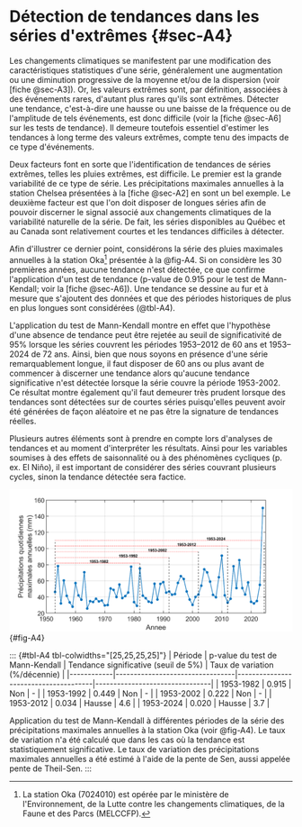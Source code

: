 # Détection de tendances dans les séries d'extrêmes {#sec-A4}

Les changements climatiques se manifestent par une modification des caractéristiques statistiques d'une série, généralement une augmentation ou une diminution progressive de la moyenne et/ou de la dispersion (voir [fiche @sec-A3]). Or, les valeurs extrêmes sont, par définition, associées à des événements rares, d'autant plus rares qu'ils sont extrêmes. Détecter une tendance, c'est-à-dire une hausse ou une baisse de la fréquence ou de l'amplitude de tels événements, est donc difficile (voir la [fiche @sec-A6] sur les tests de tendance). Il demeure toutefois essentiel d'estimer les tendances à long terme des valeurs extrêmes, compte tenu des impacts de ce type d'événements.

Deux facteurs font en sorte que l'identification de tendances de séries extrêmes, telles les pluies extrêmes, est difficile. Le premier est la grande variabilité de ce type de série. Les précipitations maximales annuelles à la station Chelsea présentées à la [fiche @sec-A2] en sont un bel exemple. Le deuxième facteur est que l'on doit disposer de longues séries afin de pouvoir discerner le signal associé aux changements climatiques de la variabilité naturelle de la série. De fait, les séries disponibles au Québec et au Canada sont relativement courtes et les tendances difficiles à détecter.

Afin d'illustrer ce dernier point, considérons la série des pluies maximales annuelles à la station Oka[^1] présentée à la @fig-A4. Si on considère les 30 premières années, aucune tendance n'est détectée, ce que confirme l'application d'un test de tendance (p-value de 0.915 pour le test de Mann-Kendall; voir la [fiche @sec-A6]). Une tendance se dessine au fur et à mesure que s'ajoutent des données et que des périodes historiques de plus en plus longues sont considérées (@tbl-A4).

L'application du test de Mann-Kendall montre en effet que l'hypothèse d'une absence de tendance peut être rejetée au seuil de significativité de 95% lorsque les séries couvrent les périodes 1953–2012 de 60 ans et 1953–2024 de 72 ans. Ainsi, bien que nous soyons en présence d'une série remarquablement longue, il faut disposer de 60 ans ou plus avant de commencer à discerner une tendance alors qu'aucune tendance significative n'est détectée lorsque la série couvre la période 1953-2002. Ce résultat montre également qu'il faut demeurer très prudent lorsque des tendances sont détectées sur de courtes séries puisqu'elles peuvent avoir été générées de façon aléatoire et ne pas être la signature de tendances réelles.

Plusieurs autres éléments sont à prendre en compte lors d'analyses de tendances et au moment d'interpréter les résultats. Ainsi pour les variables soumises à des effets de saisonnalité ou à des phénomènes cycliques (p. ex. El Niño), il est important de considérer des séries couvrant plusieurs cycles, sinon la tendance détectée sera factice.

![Série des pluies maximales annuelles à la station Oka.](./media/A4.png){#fig-A4}

::: {#tbl-A4 tbl-colwidths="[25,25,25,25]"}
| Période    | p-value du test de Mann-Kendall | Tendance significative (seuil de 5%) | Taux de variation (%/décennie) |
|------------|---------------------------------|--------------------------------------|--------------------------------|
| 1953-1982  | 0.915                           | Non                                  | \-                             |
| 1953-1992  | 0.449                           | Non                                  | \-                             |
| 1953-2002  | 0.222                           | Non                                  | \-                             |
| 1953-2012  | 0.034                           | Hausse                               | 4.6                            |
| 1953-2024  | 0.020                           | Hausse                               | 3.7                            |

Application du test de Mann-Kendall à différentes périodes de la série des précipitations maximales annuelles à la station Oka (voir @fig-A4). Le taux de variation n'a été calculé que dans les cas où la tendance est statistiquement significative. Le taux de variation des précipitations maximales annuelles a été estimé à l'aide de la pente de Sen, aussi appelée pente de Theil-Sen.
:::

[^1]: La station Oka (7024010) est opérée par le ministère de l'Environnement, de la Lutte contre les changements climatiques, de la Faune et des Parcs (MELCCFP). 